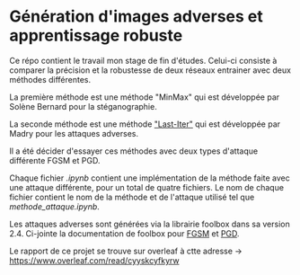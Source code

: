 # Génération d'images adverses et apprentissage robuste

Ce répo contient le travail mon stage de fin d'études. Celui-ci consiste à comparer la précision et la robustesse de deux réseaux entrainer avec deux méthodes différentes.

La première méthode est une méthode "MinMax" qui est développée par Solène Bernard pour la stéganographie.

La seconde méthode est une méthode ["Last-Iter"](https://arxiv.org/pdf/1706.06083.pdf) qui est développée par Madry pour les attaques adverses.

Il a été décider d'essayer ces méthodes avec deux types d'attaque différente FGSM et PGD.

Chaque fichier *.ipynb* contient une implémentation de la méthode faite avec une attaque différente, pour un total de quatre fichiers. Le nom de chaque fichier contient le nom de la méthode et de l'attaque utilisé tel que *methode_attaque.ipynb*.

Les attaques adverses sont générées via la librairie foolbox dans sa version 2.4. Ci-jointe la documentation de foolbox pour [FGSM](https://foolbox.readthedocs.io/en/v2.4.0/modules/attacks/gradient.html#foolbox.attacks.GradientAttack) et [PGD](https://foolbox.readthedocs.io/en/v2.4.0/modules/attacks/gradient.html#foolbox.attacks.L2BasicIterativeAttack).

Le rapport de ce projet se trouve sur overleaf à ctte adresse -> https://www.overleaf.com/read/cyyskcyfkyrw
